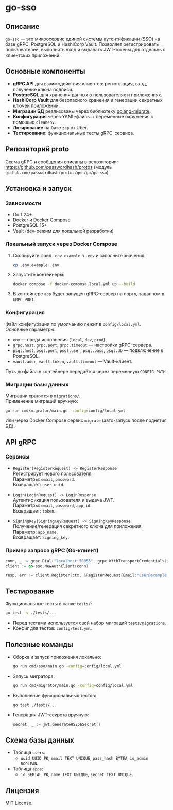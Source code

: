 # go-sso

## Описание
`go-sso` — это микросервис единой системы аутентификации (SSO) на базе gRPC, PostgreSQL и HashiCorp Vault. Позволяет регистрировать пользователей, выполнять вход и выдавать JWT-токены для отдельных клиентских приложений.

## Основные компоненты
- **gRPC API** для взаимодействия клиентов: регистрация, вход, получение ключа подписи.
- **PostgreSQL** для хранения данных о пользователях и приложениях.
- **HashiCorp Vault** для безопасного хранения и генерации секретных ключей приложений.
- **Миграции БД** реализованы через библиотеку [golang-migrate](https://github.com/golang-migrate/migrate).
- **Конфигурация** через YAML-файлы + переменные окружения с помощью `cleanenv`.
- **Логирование** на базе `zap` от Uber.
- **Тестирование**: функциональные тесты gRPC-сервиса.

## Репозиторий proto
Схема gRPC и сообщения описаны в репозитории:  
https://github.com/passwordhash/protos (модуль `github.com/passwordhash/protos/gen/go/go-sso`)

## Установка и запуск

### Зависимости
- Go 1.24+
- Docker и Docker Compose
- PostgreSQL 15+
- Vault (dev-режим для локальной разработки)

### Локальный запуск через Docker Compose
1. Скопируйте файл `.env.example` в `.env` и заполните значения:
   ```bash
   cp .env.example .env
   ```
2. Запустите контейнеры:
   ```bash
   docker compose -f docker-compose.local.yml up --build
   ```
3. В контейнере `app` будет запущен gRPC-сервер на порту, заданном в `GRPC_PORT`.

### Конфигурация
Файл конфигурации по умолчанию лежит в `config/local.yml`.  
Основные параметры:
- `env` — среда исполнения (`local`, `dev`, `prod`).
- `grpc.host`, `grpc.port`, `grpc.timeout` — настройки gRPC-сервера.
- `psql.host`, `psql.port`, `psql.user`, `psql.pass`, `psql.db` — подключение к PostgreSQL.
- `vault.addr`, `vault.token`, `vault.timeout` — Vault-клиент.

Путь до файла в контейнере передаётся через переменную `CONFIG_PATH`.

### Миграции базы данных
Миграции хранятся в `migrations/`.  
Применение миграций вручную:
```bash
go run cmd/migrator/main.go -config=config/local.yml
```
Или через Docker Compose сервис `migrate` (авто-запуск после поднятия БД).

## API gRPC

### Сервисы
- `Register(RegisterRequest) -> RegisterResponse`  
  Регистрирует нового пользователя.  
  Параметры: `email`, `password`.  
  Возвращает: `user_uuid`.

- `Login(LoginRequest) -> LoginResponse`  
  Аутентификация пользователя и выдача JWT.  
  Параметры: `email`, `password`, `app_id`.  
  Возвращает: `token`.

- `SigningKey(SigningKeyRequest) -> SigningKeyResponse`  
  Получение/генерация секретного ключа для приложения.  
  Параметр: `app_name`.  
  Возвращает: `signing_key`.

### Пример запроса gRPC (Go-клиент)
```go
conn, _ := grpc.Dial("localhost:50055", grpc.WithTransportCredentials(insecure.NewCredentials()))
client := go-sso.NewAuthClient(conn)

resp, err := client.Register(ctx, &RegisterRequest{Email:"user@example.com", Password:"pass"})
```

## Тестирование
Функциональные тесты в папке `tests/`:
```bash
go test -v ./tests/...
```
- Перед тестами используется свой набор миграций `tests/migrations`.
- Конфиг для тестов: `config/test.yml`.

## Полезные команды

- Сборка и запуск приложения локально:
  ```bash
  go run cmd/sso/main.go -config=config/local.yml
  ```
- Запуск мигратора:
  ```bash
  go run cmd/migrator/main.go -config=config/local.yml
  ```
- Выполнение функциональных тестов:
  ```bash
  go test ./tests/...
  ```
- Генерация JWT-секрета вручную:
  ```go
  secret, _ := jwt.GenerateHS256Secret()
  ```

## Схема базы данных
- Таблица `users`:
  - `uuid UUID PK`, `email TEXT UNIQUE`, `pass_hash BYTEA`, `is_admin BOOLEAN`.
- Таблица `apps`:
  - `id SERIAL PK`, `name TEXT UNIQUE`, `secret TEXT UNIQUE`.

## Лицензия
MIT License.